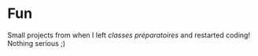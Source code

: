 # Fun

Small projects from when I left _classes préparatoires_ and restarted coding! Nothing serious ;)
